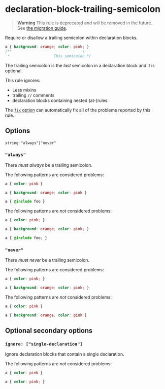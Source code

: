 # declaration-block-trailing-semicolon

> **Warning** This rule is deprecated and will be removed in the future. See [the migration guide](https://github.com/stylelint/stylelint/tree/15.10.1/docsmigration-guideto-15.md).

Require or disallow a trailing semicolon within declaration blocks.

<!-- prettier-ignore -->
```css
a { background: orange; color: pink; }
/**                                ↑
 *                    This semicolon */
```

The trailing semicolon is the _last_ semicolon in a declaration block and it is optional.

This rule ignores:

- Less mixins
- trailing `//` comments
- declaration blocks containing nested (at-)rules

The [`fix` option](https://github.com/stylelint/stylelint/tree/15.10.1/docsuser-guideoptions.md#fix) can automatically fix all of the problems reported by this rule.

## Options

`string`: `"always"|"never"`

### `"always"`

There _must always_ be a trailing semicolon.

The following patterns are considered problems:

<!-- prettier-ignore -->
```css
a { color: pink }
```

<!-- prettier-ignore -->
```css
a { background: orange; color: pink }
```

<!-- prettier-ignore -->
```css
a { @include foo }
```

The following patterns are _not_ considered problems:

<!-- prettier-ignore -->
```css
a { color: pink; }
```

<!-- prettier-ignore -->
```css
a { background: orange; color: pink; }
```

<!-- prettier-ignore -->
```css
a { @include foo; }
```

### `"never"`

There _must never_ be a trailing semicolon.

The following patterns are considered problems:

<!-- prettier-ignore -->
```css
a { color: pink; }
```

<!-- prettier-ignore -->
```css
a { background: orange; color: pink; }
```

The following patterns are _not_ considered problems:

<!-- prettier-ignore -->
```css
a { color: pink }
```

<!-- prettier-ignore -->
```css
a { background: orange; color: pink }
```

## Optional secondary options

### `ignore: ["single-declaration"]`

Ignore declaration blocks that contain a single declaration.

The following patterns are _not_ considered problems:

<!-- prettier-ignore -->
```css
a { color: pink }
```

<!-- prettier-ignore -->
```css
a { color: pink; }
```
